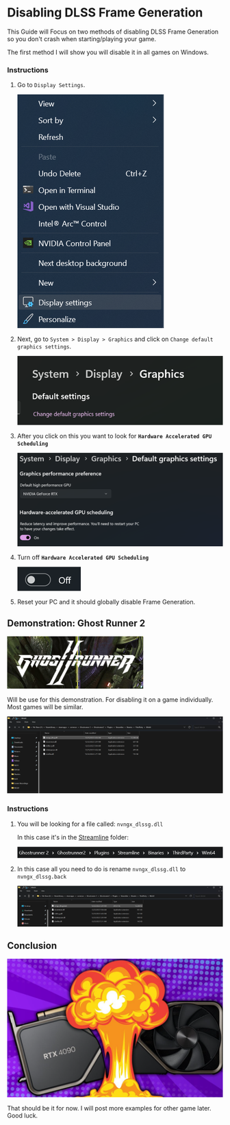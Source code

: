 
# Disabling DLSS Frame Generation

This Guide will Focus on two methods of disabling DLSS Frame Generation so you don't crash when starting/playing your game.

The first method I will show you will disable it in all games on Windows.

### Instructions

1. Go to `Display Settings`.

    ![](images/dlssfg1.png)

2. Next, go to `System > Display > Graphics` and click on `Change default  graphics settings`.

    ![](images/dlssfg2.png)

3. After you click on this you want to look for **`Hardware Accelerated GPU Scheduling`**

    ![](images/dlssfg3.png)

4. Turn off **`Hardware Accelerated GPU Scheduling`**

    ![](images/dlssfg4.png)

5. Reset your PC and it should globally disable Frame Generation.

## Demonstration: Ghost Runner 2

![](images/dlssfg5.png)

Will be use for this demonstration. For disabling it on a game individually. Most games will be similar.

![](images/dlssfg6.png)

### Instructions

1. You will be looking for a file called: `nvngx_dlssg.dll`

    In this case it's in the [Streamline](https://developer.nvidia.com/rtx/streamline) folder:

    ![](images/dlssfg7.png)

2. In this case all you need to do is rename `nvngx_dlssg.dll` to `nvngx_dlssg.back`

    ![](images/dlssfg8.png)

## Conclusion

![](images/dlssfg9.png)

That should be it for now. I will post more examples for other game later. Good luck.

